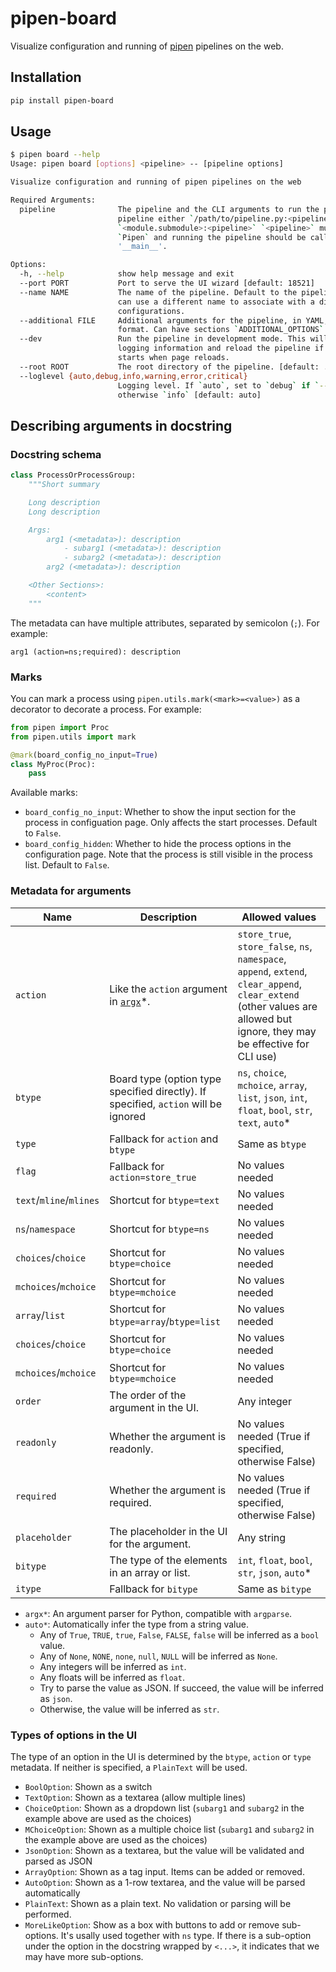 # pipen-board

Visualize configuration and running of [pipen][1] pipelines on the web.

## Installation

```bash
pip install pipen-board
```

## Usage

```bash
$ pipen board --help
Usage: pipen board [options] <pipeline> -- [pipeline options]

Visualize configuration and running of pipen pipelines on the web

Required Arguments:
  pipeline              The pipeline and the CLI arguments to run the pipeline. For the
                        pipeline either `/path/to/pipeline.py:<pipeline>` or
                        `<module.submodule>:<pipeline>` `<pipeline>` must be an instance of
                        `Pipen` and running the pipeline should be called under `__name__ ==
                        '__main__'.

Options:
  -h, --help            show help message and exit
  --port PORT           Port to serve the UI wizard [default: 18521]
  --name NAME           The name of the pipeline. Default to the pipeline class name. You
                        can use a different name to associate with a different set of
                        configurations.
  --additional FILE     Additional arguments for the pipeline, in YAML, INI, JSON or TOML
                        format. Can have sections `ADDITIONAL_OPTIONS` and `RUNNING_OPTIONS`
  --dev                 Run the pipeline in development mode. This will print verbosal
                        logging information and reload the pipeline if a new instantce
                        starts when page reloads.
  --root ROOT           The root directory of the pipeline. [default: .]
  --loglevel {auto,debug,info,warning,error,critical}
                        Logging level. If `auto`, set to `debug` if `--dev` is set,
                        otherwise `info` [default: auto]
```

## Describing arguments in docstring

### Docstring schema

```python
class ProcessOrProcessGroup:
    """Short summary

    Long description
    Long description

    Args:
        arg1 (<metadata>): description
            - subarg1 (<metadata>): description
            - subarg2 (<metadata>): description
        arg2 (<metadata>): description

    <Other Sections>:
        <content>
    """
```

The metadata can have multiple attributes, separated by semicolon (`;`). For example:

```
arg1 (action=ns;required): description
```

### Marks

You can mark a process using `pipen.utils.mark(<mark>=<value>)` as a decorator to decorate a process. For example:

```python
from pipen import Proc
from pipen.utils import mark

@mark(board_config_no_input=True)
class MyProc(Proc):
    pass
```

Available marks:

- `board_config_no_input`: Whether to show the input section for the process in configuation page. Only affects the start processes. Default to `False`.
- `board_config_hidden`: Whether to hide the process options in the configuration page. Note that the process is still visible in the process list. Default to `False`.

### Metadata for arguments


| Name     | Description | Allowed values |
| -------- | ----------- | -------------- |
| `action` | Like the `action` argument in [`argx`][2]*. | `store_true`, `store_false`, `ns`, `namespace`, `append`, `extend`, `clear_append`, `clear_extend` (other values are allowed but ignore, they may be effective for CLI use) |
| `btype`  | Board type (option type specified directly). If specified, `action` will be ignored | `ns`, `choice`, `mchoice`, `array`, `list`, `json`, `int`, `float`, `bool`, `str`, `text`, `auto`* |
| `type` | Fallback for `action` and `btype` | Same as `btype` |
| `flag` | Fallback for `action=store_true` | No values needed |
| `text`/`mline`/`mlines` | Shortcut for `btype=text` | No values needed |
| `ns`/`namespace` | Shortcut for `btype=ns` | No values needed |
| `choices`/`choice` | Shortcut for `btype=choice` | No values needed |
| `mchoices`/`mchoice` | Shortcut for `btype=mchoice` | No values needed |
| `array`/`list` | Shortcut for `btype=array`/`btype=list` | No values needed |
| `choices`/`choice` | Shortcut for `btype=choice` | No values needed |
| `mchoices`/`mchoice` | Shortcut for `btype=mchoice` | No values needed |
| `order` | The order of the argument in the UI. | Any integer |
| `readonly` | Whether the argument is readonly. | No values needed (True if specified, otherwise False) |
| `required` | Whether the argument is required. | No values needed (True if specified, otherwise False) |
| `placeholder` | The placeholder in the UI for the argument. | Any string |
| `bitype` | The type of the elements in an array or list. | `int`, `float`, `bool`, `str`, `json`, `auto`* |
| `itype` | Fallback for `bitype` | Same as `bitype` |

- `argx*`: An argument parser for Python, compatible with `argparse`.
- `auto*`: Automatically infer the type from a string value.
  - Any of `True`, `TRUE`, `true`, `False`, `FALSE`, `false` will be inferred as a `bool` value.
  - Any of `None`, `NONE`, `none`, `null`, `NULL` will be inferred as `None`.
  - Any integers will be inferred as `int`.
  - Any floats will be inferred as `float`.
  - Try to parse the value as JSON. If succeed, the value will be inferred as `json`.
  - Otherwise, the value will be inferred as `str`.

### Types of options in the UI

The type of an option in the UI is determined by the `btype`, `action` or `type` metadata. If neither is specified, a `PlainText` will be used.

- `BoolOption`: Shown as a switch
- `TextOption`: Shown as a textarea (allow multiple lines)
- `ChoiceOption`: Shown as a dropdown list (`subarg1` and `subarg2` in the example above are used as the choices)
- `MChoiceOption`: Shown as a multiple choice list (`subarg1` and `subarg2` in the example above are used as the choices)
- `JsonOption`: Shown as a textarea, but the value will be validated and parsed as JSON
- `ArrayOption`: Shown as a tag input. Items can be added or removed.
- `AutoOption`: Shown as a 1-row textarea, and the value will be parsed automatically
- `PlainText`: Shown as a plain text. No validation or parsing will be performed.
- `MoreLikeOption`: Show as a box with buttons to add or remove sub-options. It's usally used together with `ns` type. If there is a sub-option under the option in the docstring wrapped by `<...>`, it indicates that we may have more sub-options.


[1]: https://github.com/pwwang/pipen
[2]: https://github.com/pwwang/argx
